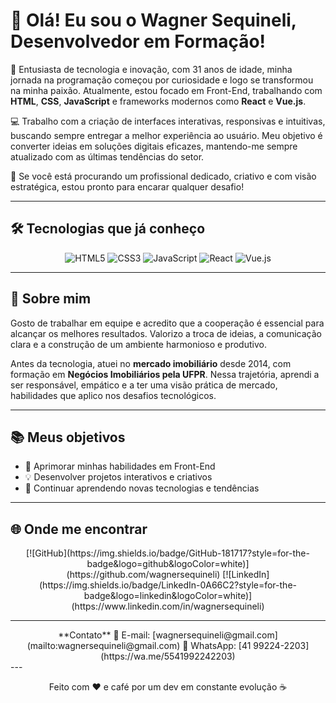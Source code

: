 # 👋 Olá! Eu sou o Wagner Sequineli, Desenvolvedor em Formação! 

🎯 Entusiasta de tecnologia e inovação, com 31 anos de idade, minha jornada na programação começou por curiosidade e logo se transformou na minha paixão. Atualmente, estou focado em Front-End, trabalhando com **HTML**, **CSS**, **JavaScript** e frameworks modernos como **React** e **Vue.js**.

💻 Trabalho com a criação de interfaces interativas, responsivas e intuitivas, buscando sempre entregar a melhor experiência ao usuário. Meu objetivo é converter ideias em soluções digitais eficazes, mantendo-me sempre atualizado com as últimas tendências do setor.

🚀 Se você está procurando um profissional dedicado, criativo e com visão estratégica, estou pronto para encarar qualquer desafio!

---

## 🛠 Tecnologias que já conheço

<div align="center">
  <img src="https://img.shields.io/badge/HTML5-E34F26?style=for-the-badge&logo=html5&logoColor=white" alt="HTML5" />
  <img src="https://img.shields.io/badge/CSS3-1572B6?style=for-the-badge&logo=css3&logoColor=white" alt="CSS3" />
  <img src="https://img.shields.io/badge/JavaScript-F7DF1E?style=for-the-badge&logo=javascript&logoColor=black" alt="JavaScript" />
  <img src="https://img.shields.io/badge/React-61DAFB?style=for-the-badge&logo=react&logoColor=black" alt="React" />
  <img src="https://img.shields.io/badge/Vue.js-4FC08D?style=for-the-badge&logo=vue.js&logoColor=white" alt="Vue.js" />
</div>


---

## 💬 Sobre mim

Gosto de trabalhar em equipe e acredito que a cooperação é essencial para alcançar os melhores resultados. Valorizo a troca de ideias, a comunicação clara e a construção de um ambiente harmonioso e produtivo.

Antes da tecnologia, atuei no **mercado imobiliário** desde 2014, com formação em **Negócios Imobiliários pela UFPR**. Nessa trajetória, aprendi a ser responsável, empático e a ter uma visão prática de mercado, habilidades que aplico nos desafios tecnológicos.

---

## 📚 Meus objetivos

- 📌 Aprimorar minhas habilidades em Front-End
- 💡 Desenvolver projetos interativos e criativos
- 🧠 Continuar aprendendo novas tecnologias e tendências

---

## 🌐 Onde me encontrar

<div align="center">
[![GitHub](https://img.shields.io/badge/GitHub-181717?style=for-the-badge&logo=github&logoColor=white)](https://github.com/wagnersequineli)  
[![LinkedIn](https://img.shields.io/badge/LinkedIn-0A66C2?style=for-the-badge&logo=linkedin&logoColor=white)](https://www.linkedin.com/in/wagnersequineli)
</div>

---
<div align="center">
**Contato**  
📧 E-mail: [wagnersequineli@gmail.com](mailto:wagnersequineli@gmail.com)  
📱 WhatsApp: [41 99224-2203](https://wa.me/5541992242203)
</div>
---

<p align="center">
  Feito com ❤️ e café por um dev em constante evolução ☕
</p>
